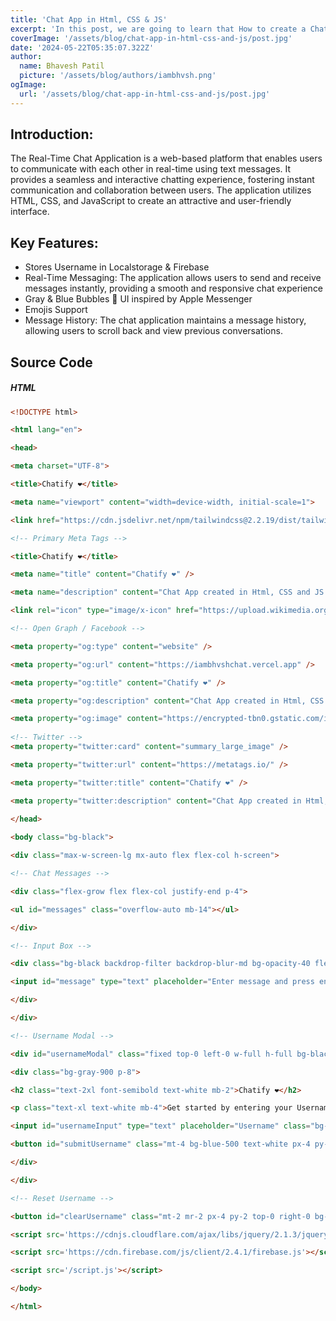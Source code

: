 ```yaml
---
title: 'Chat App in Html, CSS & JS'
excerpt: 'In this post, we are going to learn that How to create a Chat App in Html, CSS & JS...'
coverImage: '/assets/blog/chat-app-in-html-css-and-js/post.jpg'
date: '2024-05-22T05:35:07.322Z'
author:
  name: Bhavesh Patil
  picture: '/assets/blog/authors/iambhvsh.png'
ogImage:
  url: '/assets/blog/chat-app-in-html-css-and-js/post.jpg'
---
```


## Introduction:

The Real-Time Chat Application is a web-based platform that enables users to communicate with each other in real-time using text messages. It provides a seamless and interactive chatting experience, fostering instant communication and collaboration between users. The application utilizes HTML, CSS, and JavaScript to create an attractive and user-friendly interface.

## Key Features:

- Stores Username in Localstorage & Firebase
- Real-Time Messaging: The application allows users to send and receive messages instantly, providing a smooth and responsive chat experience
- Gray & Blue Bubbles 💬 UI inspired by Apple Messenger
- Emojis Support
- Message History: The chat application maintains a message history, allowing users to scroll back and view previous conversations.

## Source Code

##### HTML

```html
<!DOCTYPE html>

<html lang="en">

<head>

<meta charset="UTF-8">

<title>Chatify ❤️</title>

<meta name="viewport" content="width=device-width, initial-scale=1">

<link href="https://cdn.jsdelivr.net/npm/tailwindcss@2.2.19/dist/tailwind.min.css" rel="stylesheet">

<!-- Primary Meta Tags -->

<title>Chatify ❤️</title>

<meta name="title" content="Chatify ❤️" />

<meta name="description" content="Chat App created in Html, CSS and JS by Bhavesh." />

<link rel="icon" type="image/x-icon" href="https://upload.wikimedia.org/wikipedia/commons/thumb/5/51/IMessage_logo.svg/468px-IMessage_logo.svg.png">

<!-- Open Graph / Facebook -->

<meta property="og:type" content="website" />

<meta property="og:url" content="https://iambhvshchat.vercel.app" />

<meta property="og:title" content="Chatify ❤️" />

<meta property="og:description" content="Chat App created in Html, CSS and JS by Bhavesh." />

<meta property="og:image" content="https://encrypted-tbn0.gstatic.com/images?q=tbn:ANd9GcTXV7B9-tofQw_Q-GtISvw8_SQbX76BV4PZXUdchJXvEEgJCBqgZTndu8uk&s=10" />
  
<!-- Twitter -->
<meta property="twitter:card" content="summary_large_image" />

<meta property="twitter:url" content="https://metatags.io/" />

<meta property="twitter:title" content="Chatify ❤️" />

<meta property="twitter:description" content="Chat App created in Html, CSS and JS by Bhavesh." />
  
</head>

<body class="bg-black">

<div class="max-w-screen-lg mx-auto flex flex-col h-screen">

<!-- Chat Messages -->

<div class="flex-grow flex flex-col justify-end p-4">

<ul id="messages" class="overflow-auto mb-14"></ul>

</div>

<!-- Input Box -->

<div class="bg-black backdrop-filter backdrop-blur-md bg-opacity-40 flex p-4 fixed bottom-0 w-full">

<input id="message" type="text" placeholder="Enter message and press enter" class="flex-grow bg-gray-900 rounded-full px-4 py-2 focus:outline-none text-white">

</div>

</div>

<!-- Username Modal -->

<div id="usernameModal" class="fixed top-0 left-0 w-full h-full bg-black bg-opacity-75 flex items-center justify-center hidden">

<div class="bg-gray-900 p-8">

<h2 class="text-2xl font-semibold text-white mb-2">Chatify ❤️</h2>

<p class="text-xl text-white mb-4">Get started by entering your Username!</p>

<input id="usernameInput" type="text" placeholder="Username" class="bg-gray-700 text-white px-4 py-2 rounded-lg focus:outline-none">

<button id="submitUsername" class="mt-4 bg-blue-500 text-white px-4 py-2 rounded-full focus:outline-none">Submit</button>

</div>

</div>

<!-- Reset Username -->

<button id="clearUsername" class="mt-2 mr-2 px-4 py-2 top-0 right-0 bg-red-500 text-white rounded-full focus:outline-none fixed hidden">Reset</button>

<script src='https://cdnjs.cloudflare.com/ajax/libs/jquery/2.1.3/jquery.min.js'></script>

<script src='https://cdn.firebase.com/js/client/2.4.1/firebase.js'></script>

<script src='/script.js'></script>

</body>

</html>
```
